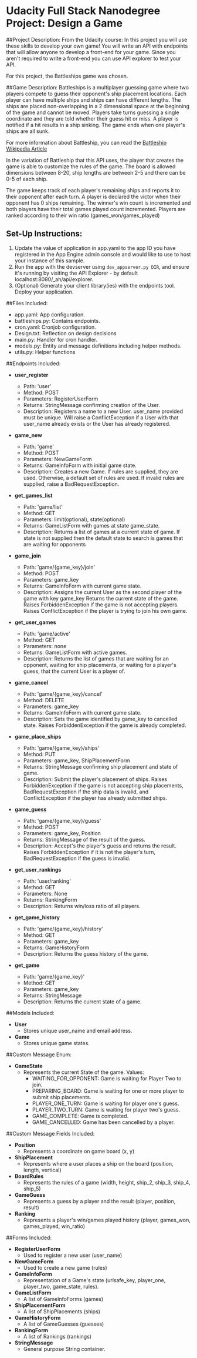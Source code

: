 # Udacity Full Stack Nanodegree Project: Design a Game

##Project Description:
From the Udacity course:
In this project you will use these skills to develop your own game! You will write an
API with endpoints that will allow anyone to develop a front-end for your game.
Since you aren't required to write a front-end you can use API explorer to test your API.

For this project, the Battleships game was chosen.

##Game Description:
Battleships is a multiplayer guessing game where two players compete to guess their
opponent's ship placement locations. Each player can have multiple ships and ships
can have different lengths. The ships are placed non-overlapping in a 2 dimensional
space at the beginning of the game and cannot be moved. Players take turns guessing
a single coordinate and they are told whether their guess hit or miss. A player is
notified if a hit results in a ship sinking. The game ends when one player's ships
are all sunk.

For more information about Battleship, you can read the [Battleship Wikipedia Article](https://en.wikipedia.org/wiki/Battleship_(game))

In the variation of Battleship that this API uses, the player that creates the game
is able to customize the rules of the game. The board is allowed dimensions between
8-20, ship lengths are between 2-5 and there can be 0-5 of each ship.

The game keeps track of each player's remaining ships and reports it to their opponent
after each turn. A player is declared the victor when their opponent has 0 ships
remaining. The winner's win count is incremented and both players have their total games
played count incremented. Players are ranked according to their win ratio (games_won/games_played)

## Set-Up Instructions:
1.  Update the value of application in app.yaml to the app ID you have registered
 in the App Engine admin console and would like to use to host your instance of this sample.
1.  Run the app with the devserver using `dev_appserver.py DIR`, and ensure it's
 running by visiting the API Explorer - by default localhost:8080/_ah/api/explorer.
1.  (Optional) Generate your client library(ies) with the endpoints tool.
 Deploy your application.


##Files Included:
 - app.yaml: App configuration.
 - battleships.py: Contains endpoints.
 - cron.yaml: Cronjob configuration.
 - Design.txt: Reflection on design decisions
 - main.py: Handler for cron handler.
 - models.py: Entity and message definitions including helper methods.
 - utils.py: Helper functions

##Endpoints Included:
 - **user_register**
    - Path: 'user'
    - Method: POST
    - Parameters: RegisterUserForm
    - Returns: StringMessage confirming creation of the User.
    - Description: Registers a name to a new User. user_name provided must be unique. Will
    raise a ConflictException if a User with that user_name already exists or
    the User has already registered.

 - **game_new**
    - Path: 'game'
    - Method: POST
    - Parameters: NewGameForm
    - Returns: GameInfoForm with initial game state.
    - Description: Creates a new Game. If rules are supplied, they are used. Otherwise,
    a default set of rules are used. If invalid rules are supplied, raise a
    BadRequestException.

 - **get_games_list**
    - Path: 'game/list'
    - Method: GET
    - Parameters: limit(optional), state(optional)
    - Returns: GameListForm with games at state game_state.
    - Description: Returns a list of games at a current state of game. If state is not supplied
    then the default state to search is games that are waiting for opponents

 - **game_join**
    - Path: 'game/{game_key}/join'
    - Method: POST
    - Parameters: game_key
    - Returns: GameInfoForm with current game state.
    - Description: Assigns the current User as the second player of the game with key game_key
    Returns the current state of the game. Raises ForbiddenException if the game is not
    accepting players. Raises ConflictException if the player is trying to join his own game.

 - **get_user_games**
    - Path: 'game/active'
    - Method: GET
    - Parameters: none
    - Returns: GameListForm with active games.
    - Description: Returns the list of games that are waiting for an opponent, waiting for
    ship placements, or waiting for a player's guess, that the current User is a player of.

 - **game_cancel**
    - Path: 'game/{game_key}/cancel'
    - Method: DELETE
    - Parameters: game_key
    - Returns: GameInfoForm with current game state.
    - Description: Sets the game identified by game_key to cancelled state.
    Raises ForbiddenException if the game is already completed.

 - **game_place_ships**
    - Path: 'game/{game_key}/ships'
    - Method: PUT
    - Parameters: game_key, ShipPlacementForm
    - Returns: StringMessage confirming ship placement and state of game.
    - Description: Submit the player's placement of ships. Raises ForbiddenException if the game is
    not accepting ship placements, BadRequestException if the ship data is invalid, and ConflictException
    if the player has already submitted ships.

 - **game_guess**
    - Path: 'game/{game_key}/guess'
    - Method: POST
    - Parameters: game_key, Position
    - Returns: StringMessage of the result of the guess.
    - Description: Accept's the player's guess and returns the result. Raises ForbiddenException if
    it is not the player's turn, BadRequestException if the guess is invalid.

 - **get_user_rankings**
    - Path: 'user/ranking'
    - Method: GET
    - Parameters: None
    - Returns: RankingForm
    - Description: Returns win/loss ratio of all players.

 - **get_game_history**
    - Path: 'game/{game_key}/history'
    - Method: GET
    - Parameters: game_key
    - Returns: GameHistoryForm
    - Description: Returns the guess history of the game.

 - **get_game**
    - Path: 'game/{game_key}'
    - Method: GET
    - Parameters: game_key
    - Returns: StringMessage
    - Description: Returns the current state of a game.

##Models Included:
 - **User**
    - Stores unique user_name and email address.
 - **Game**
    - Stores unique game states.

##Custom Message Enum:
 - **GameState**
    - Represents the current State of the game.
    Values:
        - WAITING_FOR_OPPONENT: Game is waiting for Player Two to join.
        - PREPARING_BOARD: Game is waiting for one or more player to submit ship placements.
        - PLAYER_ONE_TURN: Game is waiting for player one's guess.
        - PLAYER_TWO_TURN: Game is waiting for player two's guess.
        - GAME_COMPLETE: Game is completed.
        - GAME_CANCELLED: Game has been cancelled by a player.

##Custom Message Fields Included:
 - **Position**
    - Represents a coordinate on game board (x, y)
 - **ShipPlacement**
    - Represents where a user places a ship on the board
    (position, length, vertical)
 - **BoardRules**
    - Represents the rules of a game
    (width, height, ship_2, ship_3, ship_4, ship_5)
 - **GameGuess**
    - Represents a guess by a player and the result
    (player, position, result)
 - **Ranking**
    - Represents a player's win/games played history
    (player, games_won, games_played, win_ratio)

##Forms Included:
 - **RegisterUserForm**
    - Used to register a new user (user_name)
 - **NewGameForm**
    - Used to create a new game (rules)
 - **GameInfoForm**
    - Representation of a Game's state (urlsafe_key, player_one, player_two,
    game_state, rules).
 - **GameListForm**
    - A list of GameInfoForms (games)
 - **ShipPlacementForm**
    - A list of ShipPlacements (ships)
 - **GameHistoryForm**
    - A list of GameGuesses (guesses)
 - **RankingForm**
    - A list of Rankings (rankings)
 - **StringMessage**
    - General purpose String container.

